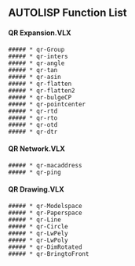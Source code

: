 ## AUTOLISP Function List

#### QR Expansion.VLX
    ##### * qr-Group
    ##### * qr-inters
    ##### * qr-angle
    ##### * qr-tan
    ##### * qr-asin
    ##### * qr-flatten
    ##### * qr-flatten2
    ##### * qr-bulgeCP
    ##### * qr-pointcenter
    ##### * qr-rtd
    ##### * qr-rto
    ##### * qr-otd
    ##### * qr-dtr

#### QR Network.VLX
    ##### * qr-macaddress
    ##### * qr-ping

#### QR Drawing.VLX
    ##### * qr-Modelspace
    ##### * qr-Paperspace
    ##### * qr-Line
    ##### * qr-Circle
    ##### * qr-LwPely
    ##### * qr-LwPoly
    ##### * qr-DimRotated
    ##### * qr-BringtoFront